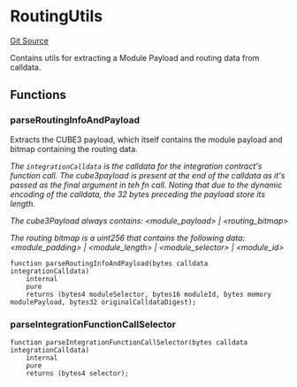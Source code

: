 # RoutingUtils
[Git Source](https://github.com/cube-web3/protocol-core-solidity/blob/c68d80b0bdd3201abf24d2487e2b487b223a629b/src/libs/RoutingUtils.sol)

Contains utils for extracting a Module Payload and routing data from calldata.


## Functions
### parseRoutingInfoAndPayload

Extracts the CUBE3 payload, which itself contains the module payload and bitmap containing the routing
data.

*The `integrationCalldata` is the calldata for the integration contract's function call.
The cube3payload is present at the end of the calldata as it's passed as the final argument in teh fn call.
Noting
that due to the dynamic encoding of the calldata, the 32 bytes preceding the payload store its length.*

*The cube3Payload always contains: <module_payload> | <routing_bitmap>*

*The routing bitmap is a uint256 that contains the following data: <module_padding> | <module_length> |
<module_selector> | <module_id>*


```solidity
function parseRoutingInfoAndPayload(bytes calldata integrationCalldata)
    internal
    pure
    returns (bytes4 moduleSelector, bytes16 moduleId, bytes memory modulePayload, bytes32 originalCalldataDigest);
```

### parseIntegrationFunctionCallSelector


```solidity
function parseIntegrationFunctionCallSelector(bytes calldata integrationCalldata)
    internal
    pure
    returns (bytes4 selector);
```

